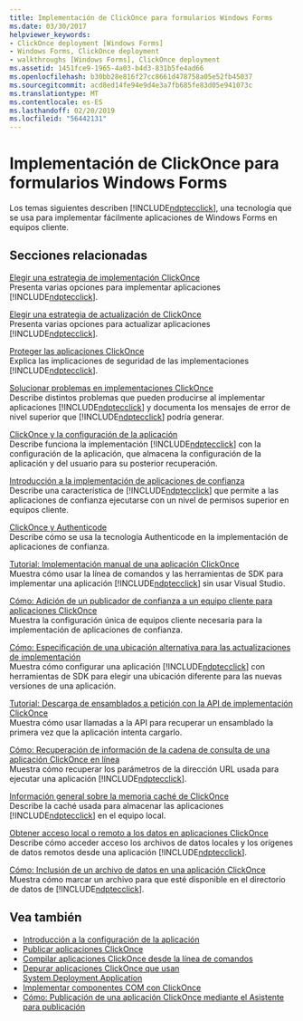 ```yaml
---
title: Implementación de ClickOnce para formularios Windows Forms
ms.date: 03/30/2017
helpviewer_keywords:
- ClickOnce deployment [Windows Forms]
- Windows Forms, ClickOnce deployment
- walkthroughs [Windows Forms], ClickOnce deployment
ms.assetid: 1451fce9-1965-4a03-b4d3-831b5fe4ad66
ms.openlocfilehash: b30bb28e816f27cc8661d478758a05e52fb45037
ms.sourcegitcommit: acd8ed14fe94e9d4e3a7fb685fe83d05e941073c
ms.translationtype: MT
ms.contentlocale: es-ES
ms.lasthandoff: 02/20/2019
ms.locfileid: "56442131"
---
```

# <a name="clickonce-deployment-for-windows-forms"></a>Implementación de ClickOnce para formularios Windows Forms
Los temas siguientes describen [!INCLUDE[ndptecclick](../../../includes/ndptecclick-md.md)], una tecnología que se usa para implementar fácilmente aplicaciones de Windows Forms en equipos cliente.  
  
## <a name="related-sections"></a>Secciones relacionadas  
 [Elegir una estrategia de implementación ClickOnce](/visualstudio/deployment/choosing-a-clickonce-deployment-strategy)  
 Presenta varias opciones para implementar aplicaciones [!INCLUDE[ndptecclick](../../../includes/ndptecclick-md.md)].  
  
 [Elegir una estrategia de actualización de ClickOnce](/visualstudio/deployment/choosing-a-clickonce-update-strategy)  
 Presenta varias opciones para actualizar aplicaciones [!INCLUDE[ndptecclick](../../../includes/ndptecclick-md.md)].  
  
 [Proteger las aplicaciones ClickOnce](/visualstudio/deployment/securing-clickonce-applications)  
 Explica las implicaciones de seguridad de las implementaciones [!INCLUDE[ndptecclick](../../../includes/ndptecclick-md.md)].  
  
 [Solucionar problemas en implementaciones ClickOnce](/visualstudio/deployment/troubleshooting-clickonce-deployments)  
 Describe distintos problemas que pueden producirse al implementar aplicaciones [!INCLUDE[ndptecclick](../../../includes/ndptecclick-md.md)] y documenta los mensajes de error de nivel superior que [!INCLUDE[ndptecclick](../../../includes/ndptecclick-md.md)] podría generar.  
  
 [ClickOnce y la configuración de la aplicación](/visualstudio/deployment/clickonce-and-application-settings)  
 Describe funciona la implementación [!INCLUDE[ndptecclick](../../../includes/ndptecclick-md.md)] con la configuración de la aplicación, que almacena la configuración de la aplicación y del usuario para su posterior recuperación.  
  
 [Introducción a la implementación de aplicaciones de confianza](/visualstudio/deployment/trusted-application-deployment-overview)  
 Describe una característica de [!INCLUDE[ndptecclick](../../../includes/ndptecclick-md.md)] que permite a las aplicaciones de confianza ejecutarse con un nivel de permisos superior en equipos cliente.  
  
 [ClickOnce y Authenticode](/visualstudio/deployment/clickonce-and-authenticode)  
 Describe cómo se usa la tecnología Authenticode en la implementación de aplicaciones de confianza.  
  
 [Tutorial: Implementación manual de una aplicación ClickOnce](/visualstudio/deployment/walkthrough-manually-deploying-a-clickonce-application)  
 Muestra cómo usar la línea de comandos y las herramientas de SDK para implementar una aplicación [!INCLUDE[ndptecclick](../../../includes/ndptecclick-md.md)] sin usar Visual Studio.  
  
 [Cómo: Adición de un publicador de confianza a un equipo cliente para aplicaciones ClickOnce](/visualstudio/deployment/how-to-add-a-trusted-publisher-to-a-client-computer-for-clickonce-applications)  
 Muestra la configuración única de equipos cliente necesaria para la implementación de aplicaciones de confianza.  
  
 [Cómo: Especificación de una ubicación alternativa para las actualizaciones de implementación](/visualstudio/deployment/how-to-specify-an-alternate-location-for-deployment-updates)  
 Muestra cómo configurar una aplicación [!INCLUDE[ndptecclick](../../../includes/ndptecclick-md.md)] con herramientas de SDK para elegir una ubicación diferente para las nuevas versiones de una aplicación.  
  
 [Tutorial: Descarga de ensamblados a petición con la API de implementación ClickOnce](/visualstudio/deployment/walkthrough-downloading-assemblies-on-demand-with-the-clickonce-deployment-api)  
 Muestra cómo usar llamadas a la API para recuperar un ensamblado la primera vez que la aplicación intenta cargarlo.  
  
 [Cómo: Recuperación de información de la cadena de consulta de una aplicación ClickOnce en línea](/visualstudio/deployment/how-to-retrieve-query-string-information-in-an-online-clickonce-application)  
 Muestra cómo recuperar los parámetros de la dirección URL usada para ejecutar una aplicación [!INCLUDE[ndptecclick](../../../includes/ndptecclick-md.md)].  
  
 [Información general sobre la memoria caché de ClickOnce](/visualstudio/deployment/clickonce-cache-overview)  
 Describe la caché usada para almacenar las aplicaciones [!INCLUDE[ndptecclick](../../../includes/ndptecclick-md.md)] en el equipo local.  
  
 [Obtener acceso local o remoto a los datos en aplicaciones ClickOnce](/visualstudio/deployment/accessing-local-and-remote-data-in-clickonce-applications)  
 Describe cómo acceder acceso los archivos de datos locales y los orígenes de datos remotos desde una aplicación [!INCLUDE[ndptecclick](../../../includes/ndptecclick-md.md)].  
  
 [Cómo: Inclusión de un archivo de datos en una aplicación ClickOnce](/visualstudio/deployment/how-to-include-a-data-file-in-a-clickonce-application)  
 Muestra cómo marcar un archivo para que esté disponible en el directorio de datos de [!INCLUDE[ndptecclick](../../../includes/ndptecclick-md.md)].  
  
## <a name="see-also"></a>Vea también
- [Introducción a la configuración de la aplicación](../../../docs/framework/winforms/advanced/application-settings-overview.md)
- [Publicar aplicaciones ClickOnce](/visualstudio/deployment/publishing-clickonce-applications)
- [Compilar aplicaciones ClickOnce desde la línea de comandos](/visualstudio/deployment/building-clickonce-applications-from-the-command-line)
- [Depurar aplicaciones ClickOnce que usan System.Deployment.Application](/visualstudio/deployment/debugging-clickonce-applications-that-use-system-deployment-application)
- [Implementar componentes COM con ClickOnce](/visualstudio/deployment/deploying-com-components-with-clickonce)
- [Cómo: Publicación de una aplicación ClickOnce mediante el Asistente para publicación](/visualstudio/deployment/how-to-publish-a-clickonce-application-using-the-publish-wizard)
